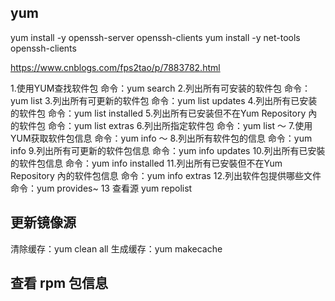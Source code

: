 ## yum

yum install -y  openssh-server openssh-clients
yum install -y net-tools openssh-clients

https://www.cnblogs.com/fps2tao/p/7883782.html

1.使用YUM查找软件包
 命令：yum search
 2.列出所有可安装的软件包
 命令：yum list
 3.列出所有可更新的软件包
 命令：yum list updates
 4.列出所有已安装的软件包
 命令：yum list installed
 5.列出所有已安装但不在Yum Repository 內的软件包
 命令：yum list extras
 6.列出所指定软件包
 命令：yum list ～
 7.使用YUM获取软件包信息
 命令：yum info ～
 8.列出所有软件包的信息
 命令：yum info
 9.列出所有可更新的软件包信息
 命令：yum info updates
 10.列出所有已安裝的软件包信息
 命令：yum info installed
 11.列出所有已安裝但不在Yum Repository 內的软件包信息
 命令：yum info extras
 12.列出软件包提供哪些文件
 命令：yum provides~
 13 查看源
 yum repolist 


## 更新镜像源

清除缓存：yum clean all
生成缓存：yum makecache

## 查看 rpm 包信息


